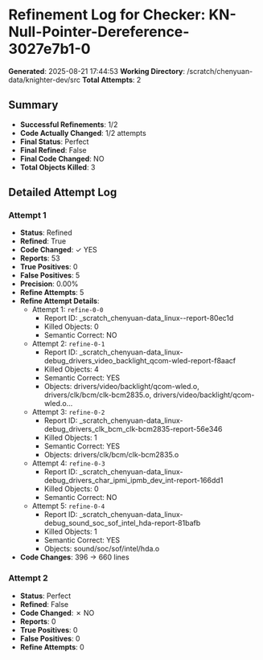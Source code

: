 # Refinement Log for Checker: KN-Null-Pointer-Dereference-3027e7b1-0

**Generated**: 2025-08-21 17:44:53
**Working Directory**: /scratch/chenyuan-data/knighter-dev/src
**Total Attempts**: 2

## Summary
- **Successful Refinements**: 1/2
- **Code Actually Changed**: 1/2 attempts
- **Final Status**: Perfect
- **Final Refined**: False
- **Final Code Changed**: NO
- **Total Objects Killed**: 3

## Detailed Attempt Log

### Attempt 1
- **Status**: Refined
- **Refined**: True
- **Code Changed**: ✓ YES
- **Reports**: 53
- **True Positives**: 0
- **False Positives**: 5
- **Precision**: 0.00%
- **Refine Attempts**: 5
- **Refine Attempt Details**:
  - Attempt 1: `refine-0-0`
    - Report ID: _scratch_chenyuan-data_linux--report-80ec1d
    - Killed Objects: 0
    - Semantic Correct: NO
  - Attempt 2: `refine-0-1`
    - Report ID: _scratch_chenyuan-data_linux-debug_drivers_video_backlight_qcom-wled-report-f8aacf
    - Killed Objects: 4
    - Semantic Correct: YES
    - Objects: drivers/video/backlight/qcom-wled.o, drivers/clk/bcm/clk-bcm2835.o, drivers/video/backlight/qcom-wled.o...
  - Attempt 3: `refine-0-2`
    - Report ID: _scratch_chenyuan-data_linux-debug_drivers_clk_bcm_clk-bcm2835-report-56e346
    - Killed Objects: 1
    - Semantic Correct: YES
    - Objects: drivers/clk/bcm/clk-bcm2835.o
  - Attempt 4: `refine-0-3`
    - Report ID: _scratch_chenyuan-data_linux-debug_drivers_char_ipmi_ipmb_dev_int-report-166dd1
    - Killed Objects: 0
    - Semantic Correct: NO
  - Attempt 5: `refine-0-4`
    - Report ID: _scratch_chenyuan-data_linux-debug_sound_soc_sof_intel_hda-report-81bafb
    - Killed Objects: 1
    - Semantic Correct: YES
    - Objects: sound/soc/sof/intel/hda.o
- **Code Changes**: 396 → 660 lines

### Attempt 2
- **Status**: Perfect
- **Refined**: False
- **Code Changed**: ✗ NO
- **Reports**: 0
- **True Positives**: 0
- **False Positives**: 0
- **Refine Attempts**: 0
